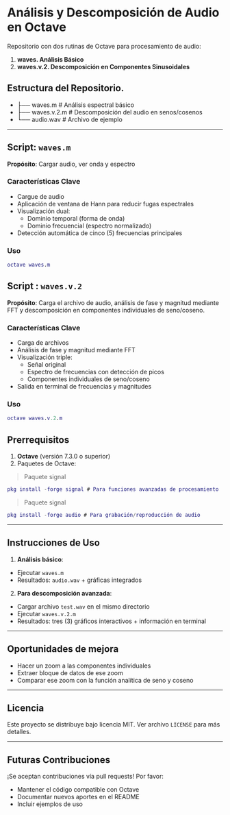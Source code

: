 # Análisis y Descomposición de Audio en Octave

Repositorio con dos rutinas de Octave para procesamiento de audio:
1. **waves. Análisis Básico**
2. **waves.v.2. Descomposición en Componentes Sinusoidales**

## Estructura del Repositorio.
- ├── waves.m # Análisis espectral básico
- ├── waves.v.2.m # Descomposición del audio en senos/cosenos
- └── audio.wav # Archivo de ejemplo 

---

## Script: `waves.m`
**Propósito**: Cargar audio, ver onda y espectro

### Características Clave
- Cargue de audio
- Aplicación de ventana de Hann para reducir fugas espectrales
- Visualización dual:
  - Dominio temporal (forma de onda)
  - Dominio frecuencial (espectro normalizado)
- Detección automática de cinco (5) frecuencias principales

### Uso
```matlab
octave waves.m
```
## Script : `waves.v.2`
**Propósito**: Carga el archivo de audio, análisis de fase y magnitud mediante FFT y descomposición en  componentes individuales de seno/coseno.

### Características Clave
- Carga de archivos
- Análisis de fase y magnitud mediante FFT
- Visualización triple:
  - Señal original
  - Espectro de frecuencias con detección de picos
  - Componentes individuales de seno/coseno
- Salida en terminal de frecuencias y magnitudes

### Uso
```matlab
octave waves.v.2.m
```
## Prerrequisitos
1. **Octave** (versión 7.3.0 o superior)
2. Paquetes de Octave:
> Paquete signal
```matlab
pkg install -forge signal # Para funciones avanzadas de procesamiento
```
> Paquete signal
```matlab
pkg install -forge audio # Para grabación/reproducción de audio
```
---

## Instrucciones de Uso
1. **Análisis básico**:
- Ejecutar `waves.m`
- Resultados: `audio.wav` + gráficas integrados

2. **Para descomposición avanzada**:
- Cargar archivo `test.wav` en el mismo directorio
- Ejecutar `waves.v.2.m`
- Resultados: tres (3) gráficos interactivos + información en terminal

---

## Oportunidades de mejora 
- Hacer un zoom a las componentes individuales 
- Extraer bloque de datos de ese zoom 
- Comparar ese zoom con la función analítica de seno y coseno

---

## Licencia
Este proyecto se distribuye bajo licencia MIT. Ver archivo `LICENSE` para más detalles.

---

## Futuras Contribuciones
¡Se aceptan contribuciones vía pull requests! Por favor:
- Mantener el código compatible con Octave
- Documentar nuevos aportes en el README
- Incluir ejemplos de uso
